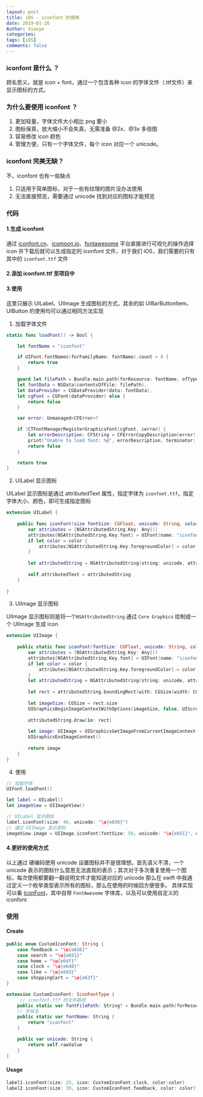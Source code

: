 ```yaml
---
layout: post
title: iOS - iconfont 的使用
date: 2019-01-26
Author: Xiaoye
categories: 
tags: [iOS]
comments: false
---
```


### iconfont 是什么 ？

顾名思义，就是 icon + font，通过一个包含各种 icon 的字体文件（.ttf文件）来显示图标的方式。



### 为什么要使用 iconfont ？

1. 更加轻量，字体文件大小相比 png 要小
2. 图标保真，放大缩小不会失真，无需准备 @2x、@3x 多倍图
3. 容易修改 icon 颜色
4. 管理方便，只有一个字体文件，每个 icon 对应一个 unicode。



### iconfont 完美无缺？

不，iconfont 也有一些缺点

1. 只适用于简单图标，对于一些有纹理的图片没办法使用
2. 无法直接预览，需要通过 unicode 找到对应的图标才能预览



### 代码

#### 1.生成 iconfont

通过 [iconfont.cn](https://www.iconfont.cn/)、[icomoon.io](https://icomoon.io/)、[fontawesome](https://fontawesome.com/) 平台直接进行可视化的操作选择 icon 并下载后就可以生成指定的 iconfont 文件，对于我们 iOS，我们需要的只有其中的 `iconfont.ttf` 文件

#### 2.添加 iconfont.ttf 至项目中

#### 3.使用

这里只展示 UILabel、UIImage 生成图标的方式，其余的如 UIBarButtonItem、UIButton 的使用均可以通过相同方法实现

1. 加载字体文件

```swift
static func loadFont() -> Bool {

    let fontName = "iconfont"

    if UIFont.fontNames(forFamilyName: fontName).count > 0 {
        return true
    }

    guard let filePath = Bundle.main.path(forResource: fontName, ofType: "ttf"),
    let fontData = NSData(contentsOfFile: filePath),
    let dataProvider = CGDataProvider(data: fontData),
    let cgFont = CGFont(dataProvider) else {
        return false
    }

    var error: Unmanaged<CFError>?

    if !CTFontManagerRegisterGraphicsFont(cgFont, &error) {
        let errorDescription: CFString = CFErrorCopyDescription(error!.takeUnretainedValue())
        print("Unable to load font: %@", errorDescription, terminator: "")
        return false
    }

    return true
}
```

2. UILabel 显示图标

UILabel 显示图标是通过 attributedText 属性，指定字体为 `iconfont.ttf`，指定字体大小、颜色，即可生成指定图标

```swift
extension UILabel {
    
    public func iconFont(size fontSize: CGFloat, unicode: String, color: UIColor? = nil) {
        var attributes = [NSAttributedString.Key: Any]()
        attributes[NSAttributedString.Key.font] = UIFont(name: "iconfont", size: fontSize)
        if let color = color {
            attributes[NSAttributedString.Key.foregroundColor] = color
        }
        
        let attributedString = NSAttributedString(string: unicode, attributes: attributes)
        
        self.attributedText = attributedString
    }
    
}
```

3. UIImage 显示图标

UIImage 显示图标则是将一个`NSAttributedString` 通过 `Core Graphics` 绘制成一个 UIImage 生成 icon

```swift
extension UIImage {
    
    public static func iconFont(fontSize: CGFloat, unicode: String, color: UIColor? = nil) -> UIImage {
        var attributes = [NSAttributedString.Key: Any]()
        attributes[NSAttributedString.Key.font] = UIFont(name: "iconfont", size: fontSize)
        if let color = color {
            attributes[NSAttributedString.Key.foregroundColor] = color
        }
        let attributedString = NSAttributedString(string: unicode, attributes: attributes)
        
        let rect = attributedString.boundingRect(with: CGSize(width: CGFloat(MAXFLOAT), height: fontSize), options: .usesLineFragmentOrigin, context: nil)
        
        let imageSize: CGSize = rect.size
        UIGraphicsBeginImageContextWithOptions(imageSize, false, UIScreen.main.scale)
        
        attributedString.draw(in: rect)
        
        let image: UIImage = UIGraphicsGetImageFromCurrentImageContext()!
        UIGraphicsEndImageContext()
        
        return image
    }
}
```

4. 使用

```swift
// 加载字体
UIFont.loadFont()

let label = UILabel()
let imageView = UIImageView()

// UILabel 显示图标
label.iconFont(size: 40, unicode: "\u{e656}")
// 通过 UIImage 显示图标
imageView.image = UIImage.iconFont(fontSize: 50, unicode: "\u{e651}", color: .red)
```
#### 4.更好的使用方式
以上通过 硬编码使用 unicode 设置图标并不是很理想。首先语义不清，一个 unicode 表示的图标什么意思无法直观的表示；其次对于多次重复使用一个图标，每次使用都要翻一翻说明文件才能知道对应的 unicode
那么在 swift 中我通过定义一个枚举类型表示所有的图标，那么在使用的时候回方便很多。
具体实现可以看 [IconFont](https://github.com/Xiaoye220/IconFont)，其中自带 `FontAwesome` 字体库，以及可以使用自定义的 iconfont

### 使用
#### Create
```swift
public enum CustomIconFont: String {
    case feedback = "\u{e656}"
    case search = "\u{e651}"
    case home = "\u{e64f}"
    case clock = "\u{e648}"
    case like = "\u{e643}"
    case shoppingCart = "\u{e63f}"
}

extension CustomIconFont: IconFontType {
     // iconfont.ttf 的文件路径
    public static var fontFilePath: String? = Bundle.main.path(forResource: "iconfont", ofType: "ttf")
    // 字体名
    public static var fontName: String {
        return "iconfont"
    }

    public var unicode: String {
        return self.rawValue
    }
}
```
#### Usage
```swift
label1.iconFont(size: 25, icon: CustomIconFont.clock, color:color)
label2.iconFont(size: 30, icon: CustomIconFont.feedback, color: color)
```